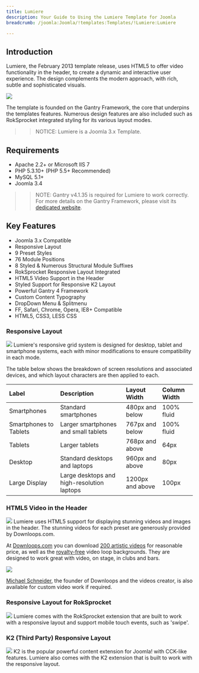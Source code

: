 ```yaml
---
title: Lumiere
description: Your Guide to Using the Lumiere Template for Joomla
breadcrumb: /joomla:Joomla/!templates:Templates/!Lumiere:Lumiere

---
```


Introduction
-----
Lumiere, the February 2013 template release, uses HTML5 to offer video functionality in the header, to create a dynamic and interactive user experience. The design complements the modern approach, with rich, subtle and sophisticated visuals.

![][lumiere]

The template is founded on the Gantry Framework, the core that underpins the templates features. Numerous design features are also included such as RokSprocket integrated styling for its various layout modes.

>> NOTICE: Lumiere is a Joomla 3.x Template.

Requirements
-----
* Apache 2.2+ or Microsoft IIS 7
* PHP 5.3.10+ (PHP 5.5+ Recommended)
* MySQL 5.1+
* Joomla 3.4

>> NOTE: Gantry v4.1.35 is required for Lumiere to work correctly. For more details on the Gantry Framework, please visit its [dedicated website](http://gantry.org).

Key Features
-----
* Joomla 3.x Compatible
* Responsive Layout
* 9 Preset Styles
* 76 Module Positions
* 8 Styled & Numerous Structural Module Suffixes
* RokSprocket Responsive Layout Integrated
* HTML5 Video Support in the Header
* Styled Support for Responsive K2 Layout
* Powerful Gantry 4 Framework
* Custom Content Typography
* DropDown Menu & Splitmenu
* FF, Safari, Chrome, Opera, IE8+ Compatible
* HTML5, CSS3, LESS CSS

### Responsive Layout
![][responsive]
Lumiere's responsive grid system is designed for desktop, tablet and smartphone systems, each with minor modifications to ensure compatibility in each mode.

The table below shows the breakdown of screen resolutions and associated devices, and which layout characters are then applied to each.

| Label                  | Description                                | Layout Width     | Column Width |  
| :--------------------- | :----------------------------------------- | :--------------- | :----------- |  
| Smartphones            | Standard smartphones                       | 480px and below  | 100% fluid   |  
| Smartphones to Tablets | Larger smartphones and small tablets       | 767px and below  | 100% fluid   |  
| Tablets                | Larger tablets                             | 768px and above  | 64px         |  
| Desktop                | Standard desktops and laptops              | 960px and above  | 80px         |  
| Large Display          | Large desktops and high-resolution laptops | 1200px and above | 100px        | 

### HTML5 Video in the Header
![][downloops2]
Lumiere uses HTML5 support for displaying stunning videos and images in the header. The stunning videos for each preset are generously provided by Downloops.com.

At [Downloops.com][downloops] you can download [200 artistic videos][videos] for reasonable price, as well as the [royalty-free][free] video loop backgrounds. They are designed to work great with video, on stage, in clubs and bars.

![][html5]

[Michael Schneider][michael], the founder of Downloops and the videos creator, is also available for custom video work if required.

### Responsive Layout for RokSprocket
![][roksprocket]
Lumiere comes with the RokSprocket extension that are built to work with a responsive layout and support mobile touch events, such as 'swipe'.

### K2 (Third Party) Responsive Layout
![][k2]
K2 is the popular powerful content extension for Joomla! with CCK-like features. Lumiere also comes with the K2 extension that is built to work with the responsive layout.

[gantry]: http://gantry.org
[lumiere]: assets/lumiere2.jpeg
[responsive]: assets/responsive.jpg
[roksprocket]: assets/roksprocket.jpg
[filezilla]: https://filezilla-project.org
[launcher]: ../../start/rocketlauncher.md
[strips]: assets/strips.jpg
[k2]: assets/k2.jpg
[downloops]: http://www.downloops.com/
[downloops2]: assets/downloops.jpg
[html5]: assets/html5.jpg
[videos]: http://www.downloops.com/all-video-loops
[free]: http://www.downloops.com/free-video-loops
[michael]: http://www.downloops.com/contacts/